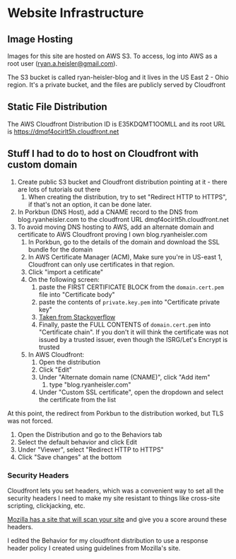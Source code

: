 # Website Infrastructure

## Image Hosting

Images for this site are hosted on AWS S3. To access, log into AWS as a root user (ryan.a.heisler@gmail.com).

The S3 bucket is called ryan-heisler-blog and it lives in the US East 2 - Ohio region. It's a private bucket, and the
files are publicly served by Cloudfront

## Static File Distribution

The AWS Cloudfront Distribution ID is E35KDQMT1OOMLL and its root URL is https://dmqf4ocirlt5h.cloudfront.net

## Stuff I had to do to host on Cloudfront with custom domain

1. Create public S3 bucket and Cloudfront distribution pointing at it - there are lots of tutorials out there
    1. When creating the distribution, try to set "Redirect HTTP to HTTPS", if that's not an option, it can be done
       later.
2. In Porkbun (DNS Host), add a CNAME record to the DNS from blog.ryanheisler.com to the cloudfront URL
   dmqf4ocirlt5h.cloudfront.net
3. To avoid moving DNS hosting to AWS, add an alternate domain and certificate to AWS Cloudfront proving I own
   blog.ryanheisler.com
    1. In Porkbun, go to the details of the domain and download the SSL bundle for the domain
    2. In AWS Certificate Manager (ACM), Make sure you're in US-east 1, Cloudfront can only use certificates in that
       region.
    3. Click "import a cetificate"
    4. On the following screen:
        1. paste the FIRST CERTIFICATE BLOCK from the `domain.cert.pem` file into "Certificate body"
        2. paste the contents of `private.key.pem` into "Certificate private key"
        3. [Taken from Stackoverflow](https://stackoverflow.com/a/72553797)
        4. Finally, paste the FULL CONTENTS of `domain.cert.pem` into "Certificate chain". If you don't it will think
           the certificate was not issued by a trusted issuer, even though the ISRG/Let's Encrypt is trusted
    5. In AWS Cloudfront:
        1. Open the distribution
        2. Click "Edit"
        3. Under "Alternate domain name (CNAME)", click "Add item"
            1. type "blog.ryanheisler.com"
        4. Under "Custom SSL certificate", open the dropdown and select the certificate from the list

At this point, the redirect from Porkbun to the distribution worked, but TLS was not forced.

1. Open the Distribution and go to the Behaviors tab
2. Select the default behavior and click Edit
3. Under "Viewer", select "Redirect HTTP to HTTPS"
4. Click "Save changes" at the bottom

### Security Headers

Cloudfront lets you set headers, which was a convenient way to set all the security headers I need to make my site
resistant to things like cross-site scripting, clickjacking, etc.

[Mozilla has a site that will scan your site](https://developer.mozilla.org/en-US/observatory/analyze?host=blog.ryanheisler.com)
and give you a score around these headers.

I edited the Behavior for my cloudfront distribution to use a response header policy I created using guidelines from
Mozilla's site.
